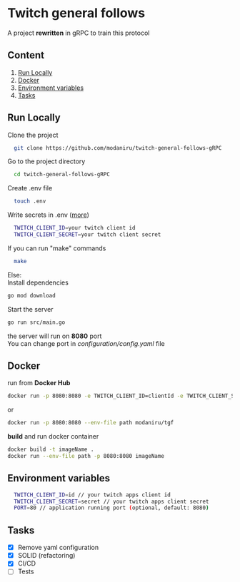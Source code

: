 
# Twitch general follows
A project **rewritten** in gRPC to train this protocol

## Content

1. [Run Locally](https://github.com/modaniru/twitch-general-follows-gRPC#run-locally)
2. [Docker](https://github.com/modaniru/twitch-general-follows-gRPC#docker)
3. [Environment variables](https://github.com/modaniru/twitch-general-follows-gRPC#environment-variables)
4. [Tasks](https://github.com/modaniru/twitch-general-follows-gRPC#tasks)

## Run Locally

Clone the project

~~~bash
  git clone https://github.com/modaniru/twitch-general-follows-gRPC
~~~

Go to the project directory

~~~bash
  cd twitch-general-follows-gRPC
~~~

Create .env file

~~~bash
  touch .env
~~~

Write secrets in .env ([more](https://github.com/modaniru/twitch-general-follows-gRPC#environment-variables))

~~~bash
  TWITCH_CLIENT_ID=your twitch client id
  TWITCH_CLIENT_SECRET=your twitch client secret
~~~

If you can run "make" commands

~~~bash
  make
~~~

Else: \
Install dependencies

~~~bash
go mod download
~~~

Start the server

~~~bash
go run src/main.go
~~~

the server will run on **8080** port\
You can change port in *configuration/config.yaml* file

## Docker
run from **Docker Hub**
~~~bash
docker run -p 8080:8080 -e TWITCH_CLIENT_ID=clientId -e TWITCH_CLIENT_SECRET=clientSecert modaniru/tgf
~~~
or
~~~bash
docker run -p 8080:8080 --env-file path modaniru/tgf
~~~
**build** and run docker container
~~~bash
docker build -t imageName .
docker run --env-file path -p 8080:8080 imageName
~~~

## Environment variables

~~~bash
  TWITCH_CLIENT_ID=id // your twitch apps client id
  TWITCH_CLIENT_SECRET=secret // your twitch apps client secret
  PORT=80 // application running port (optional, default: 8080)
~~~

## Tasks
- [x] Remove yaml configuration
- [x] SOLID (refactoring)
- [x] CI/CD
- [ ] Tests